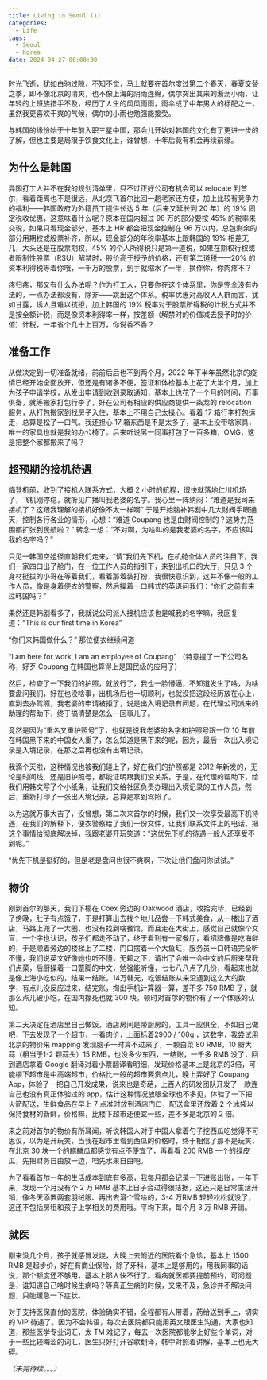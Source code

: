 ```yaml
---
title: Living in Seoul (1)
categories:
  - Life
tags:
  - Seoul
  - Korea
date: 2024-04-27 00:00:00
---
```


时光飞逝，犹如白驹过隙，不知不觉，马上就要在首尔度过第二个春天，春夏交替之季，即不像北京的清爽，也不像上海的阴雨连绵，偶尔突出其来的淅沥小雨，让年轻的上班族措手不及，经历了人生的风风雨雨，雨伞成了中年男人的标配之一，虽然我更喜欢干爽的气候，偶尔的小雨也勉强能接受。

与韩国的缘份始于十年前入职三星中国，那会儿开始对韩国的文化有了更进一步的了解，但也主要是局限于饮食文化上，谁曾想，十年后竟有机会再续前缘。

## 为什么是韩国

异国打工人并不在我的规划清单里，只不过正好公司有机会可以 relocate 到首尔，看着距离也不是很远，从北京飞首尔比回一趟老家还方便，加上比较有竞争力的福利——韩国政府为外籍员工提供长达 5 年（后来又延长到 20 年）的 19% 固定税收优惠，这意味着什么呢？原本在国内超过 96 万的部分要按 45% 的税率来交税，如果只看现金部分，基本上 HR 都会把现金控制在 96 万以内，总包剩余的部分用期权或股票补齐，所以，现金部分的年税率基本上跟韩国的 19%  相差无几，大头还是在股票期权，45% 的个人所得税只是第一道税，如果在期权行权或者限制性股票（RSU）解禁时，股价高于授予的价格，还有第二道税——20% 的资本利得税等着你哦，一千万的股票，到手就缩水了一半，换作你，你肉疼不？

疼归疼，那又有什么办法呢？作为打工人，只要你在这个体系里，你是完全没有办法的，一点办法都没有，除非——跳出这个体系。税率优惠对高收入人群而言，犹如甘露，诱人且难以抗拒，加上韩国的 19% 税率对于股票所得税的计税方式并不是按全额计税，而是像资本利得率一样，按差额（解禁时的价值减去授予时的价值）计税，一年省个几十上百万，你说香不香？

## 准备工作

从做决定到一切准备就绪，前前后后也不到两个月，2022 年下半年虽然北京的疫情已经开始全面放开，但还是有诸多不便，签证和体检基本上花了大半个月，加上为孩子申请学校，从发出申请到收到录取通知，基本上也花了一个月的时间，万事俱备，就等搬家打包行李了，好在公司有相应的供应商提供一条龙的 relocation 服务，从打包搬家到找房子入住，基本上不用自己太操心。看着 17 箱行李打包运走，总算是松了一口气。我还担心 17 箱东西是不是太多了，基本上没带啥家具，唯一的家具也就是我的办公椅了。后来听说另一同事打包了一百多箱，OMG，这是把整个家都搬来了吗？

## 超预期的接机待遇

临登机前，收到了接机人联系方式，大概 2 小时的航程，很快就落地仁川机场了，飞机刚停稳，就听见广播叫我老婆的名字。我心里一阵纳闷：“难道是我司来接机了？这跟我理解的接机好像不太一样啊” 于是开始脑补韩剧中几大财阀手眼通天，控制各行各业的情形，心想：“难道 Coupang 也是由财阀控制的？这势力范围都扩张到民航啦？” 转念一想：“不对啊，为啥叫的是我老婆的名字，不应该叫我的名字吗？” 

只见一韩国空姐径直朝我们走来，“请”我们先下机，在机舱全体人员的注目下，我们一家四口出了舱门，在一位工作人员的指引下，来到出机口的大厅，只见 3 个身材挺拔的小哥在等着我们，看着那着装打扮，我很快意识到，这并不像一般的工作人员，像是身着便衣的警察，然后操着一口韩式的英语问我们：“你们之前有来过韩国吗？”

果然还是韩剧看多了，我就说公司派人接机应该也是喊我的名字嘛，我回复道：“This is our first time in Korea”

“你们来韩国做什么？” 那位便衣继续问道

“I am here for work, I am an employee of Coupang” （特意提了一下公司名称，好歹 Coupang 在韩国也算得上是国民级的应用了）

然后，检查了一下我们的护照，就放行了，我也一脸懵逼，不知道发生了啥，为啥要盘问我们，好在也没啥事，出机场后也一切顺利，也就没把这段经历放在心上，直到去办驾照，我老婆的申请被拒了，说是出入境记录有问题，在代理公司派来的助理的帮助下，终于搞清楚是怎么一回事儿了。

竟然是因为“重名又重护照号”了，也就是说我老婆的名字和护照号跟一位 10 年前在韩国黑下来的中国女人重了，怎么知道是黑下来的呢，因为，最后一次出入境记录是入境记录，在那之后再也没有出境记录。

我滴个天啦，这种情况也被我们碰上了，好在我们的护照都是 2012 年新发的，无论是时间线、还是旧护照号，都能证明跟我们没关系，于是，在代理的帮助下，给我们用韩文写了个小纸条，让我们交给社区负责办理出入境记录的工作人员，然后，重新打印了一张出入境记录，总算是拿到驾照了。

以为这就万事大吉了，没曾想，第二次来首尔的时候，我们又一次享受最高下机待遇，在我们的解释下，便衣警察给了我们一份文件，让我们联系文件上的电话，把这个事情给彻底解决掉，我跟老婆开玩笑道：“这优先下机的待遇一般人还享受不到呢。”

“优先下机是挺好的，但是老是盘问也很不爽啊，下次让他们盘问你试试。”

## 物价

刚到首尔的那天，我们下榻在 Coex 旁边的 Oakwood 酒店，收拾完毕，已经到了傍晚，肚子有点饿了，于是打算出去找个地儿品尝一下韩式美食，从一楼出了酒店，马路上兜了一大圈，也没有找到啥餐馆，而且走在大街上，感觉自己就像个文盲，一个字也认识，孩子们都走不动了，终于看到有一家餐厅，看招牌像是吃海鲜的，于是顺着旁边的楼梯上了二楼，门口摆着一个大鱼缸，服务员一口韩语完全听不懂，我们说英文好像她也听不懂，无赖之下，请出了会唯一会中文的后厨来帮我们点菜，后厨操着一口蹩脚的中文，勉强能听懂，七七八八点了几份，看起来也就是像上海小吃似的，结果一结账，14万韩元，吃饭结账从来没遇到这么大的数字，有点儿没反应过来，结完账，掏出手机计算器一算，差不多 750 RMB 了，就那么点儿破小吃，在国内撑死也就 300 块，顿时对首尔的物价有了一个体感的认知。

第二天决定在酒店里自己做饭，酒店房间是带厨房的，工具一应俱全，不如自己做吧，下去发现了一个超市，一看肉价，上面标着2900 / 100g ，这数字，我尝试用北京的物价来 mapping 发现脑子一时算不过来了，一颗白菜 80 RMB，10 瓣大蒜（相当于1-2 颗蒜头）15 RMB，也没多少东西，一结账，一千多 RMB 没了，回到酒店拿着 Google 翻译对着小票翻译看明细，发现价格基本上是北京的3倍，可能楼下超市是中高端超市，价格比一般的超市要贵点儿，晚上弄好了 Coupang App，体验了一把自己开发成果，说来也是奇葩，上百人的研发团队开发了一款连自己也没有真正体验过的 app，估计这种情况放眼全球也不多见，体验了一下把火箭配送，生鲜食品在早上 7 点准时放到酒店门口，配送盒里还放着 2 个冰袋以保持食材的新鲜，价格嘛，比楼下超市还便宜一些，差不多是北京的 2 倍。

来之前对首尔的物价有所耳闻，听说韩国人对于中国人拿着勺子挖西瓜吃觉得不可思议，以为是开玩笑，当我在超市里看到西瓜的价格时，终于相信了那不是玩笑，在北京 30 块一个的麒麟瓜都感觉有点不便宜了，再看看 200 RMB 一个的绿皮瓜，先把财务自由放一边，咱先水果自由吧。

为了看看首尔一年的生活成本到底有多高，我每月都会记录一下进账出账，一年下来，发现一个月没有个 2 万 RMB 基本上日子会过得很拮据，这还只是日常生活开销，像冬天添置两套羽绒服、再出去滑个雪啥的，3-4 万RMB 轻轻松松就没了，这还不包括房租和孩子上学相关的费用哦。平均下来，每个月 3 万 RMB 开销。

## 就医

刚来没几个月，孩子就感冒发烧，大晚上去附近的医院看个急诊，基本上 1500 RMB 是起步价，好在有商业保险，除了牙科，基本上是够用的，用我同事的话说，那个额度还不够用，基本上那人快不行了。看病就医都要提前预约，可问题是，谁知道自己啥时候生病吗？等真正生病的时候，又来不及，急诊并不解决问题，只能缓急一下症状。

对于支持医保直付的医院，体验确实不错，全程都有人带着，药给送到手上，切实的 VIP 待遇了。因为不会韩语，每次去医院都只能用英文跟医生沟通，大家也知道，那些医学专业词汇，太 TM 难记了，每去一次医院都能学上好些个单词，对于一些比较晦涩的词汇，医生只好打开谷歌翻译，韩中对照着讲解，基本上也无大碍。

*（未完待续。。。）*


